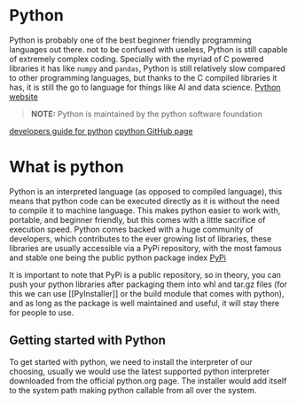 # Python
Python is probably one of the best beginner friendly programming languages out there. not to be confused with useless, Python is still capable of extremely complex coding. Specially with the myriad of C powered libraries it has like `numpy` and `pandas`, Python is still relatively slow compared to other programming languages, but thanks to the C compiled libraries it has, it is still the go to language for things like AI and data science.
[Python website](https://www.python.org/) 
>**NOTE:** Python is maintained by the python software foundation

[developers guide for python](https://devguide.python.org/)
[cpython GitHub page](https://github.com/python/cpython)


# What is python
Python is an interpreted language (as opposed to compiled language), this means that python code can be executed directly as it is without the need to compile it to machine language.
This makes python easier to work with, portable, and beginner friendly, but this comes with a little sacrifice of execution speed.
Python comes backed with a huge community of developers, which contributes to the ever growing list of libraries, these libraries are usually accessible via a PyPi repository, with the most famous and stable one being the public python package index [PyPi](https://pypi.org) 

It is important to note that PyPi is a public repository, so in theory, you can push your python libraries after packaging them into whl and tar.gz files (for this we can use [[PyInstaller]] or the build module that comes with python), and as long as the package is well maintained and useful, it will stay there for people to use.

## Getting started with Python
To get started with python, we need to install the interpreter of our choosing, usually we would use the latest supported python interpreter downloaded from the official python.org page.
The installer would add itself to the system path making python callable from all over the system.

